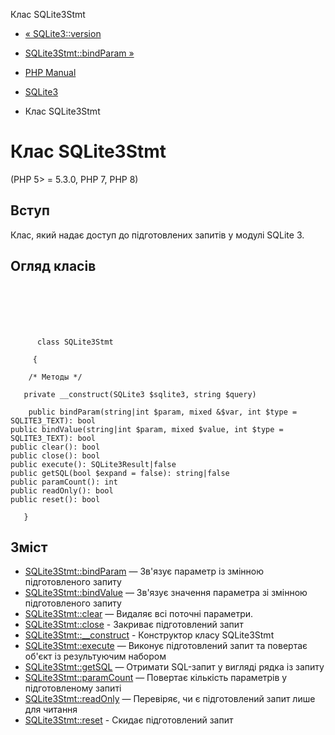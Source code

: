 Клас SQLite3Stmt

-   [« SQLite3::version](sqlite3.version.html)
    
-   [SQLite3Stmt::bindParam »](sqlite3stmt.bindparam.html)
    
-   [PHP Manual](index.html)
    
-   [SQLite3](book.sqlite3.html)
    
-   Клас SQLite3Stmt
    

# Клас SQLite3Stmt

(PHP 5> = 5.3.0, PHP 7, PHP 8)

## Вступ

Клас, який надає доступ до підготовлених запитів у модулі SQLite 3.

## Огляд класів

```classsynopsis

     
    

    
     
      class SQLite3Stmt
     
     {

    /* Методы */
    
   private __construct(SQLite3 $sqlite3, string $query)

    public bindParam(string|int $param, mixed &$var, int $type = SQLITE3_TEXT): bool
public bindValue(string|int $param, mixed $value, int $type = SQLITE3_TEXT): bool
public clear(): bool
public close(): bool
public execute(): SQLite3Result|false
public getSQL(bool $expand = false): string|false
public paramCount(): int
public readOnly(): bool
public reset(): bool

   }
```

## Зміст

-   [SQLite3Stmt::bindParam](sqlite3stmt.bindparam.html) — Зв'язує параметр із змінною підготовленого запиту
-   [SQLite3Stmt::bindValue](sqlite3stmt.bindvalue.html) — Зв'язує значення параметра зі змінною підготовленого запиту
-   [SQLite3Stmt::clear](sqlite3stmt.clear.html) — Видаляє всі поточні параметри.
-   [SQLite3Stmt::close](sqlite3stmt.close.html) - Закриває підготовлений запит
-   [SQLite3Stmt::\_\_construct](sqlite3stmt.construct.html) - Конструктор класу SQLite3Stmt
-   [SQLite3Stmt::execute](sqlite3stmt.execute.html) — Виконує підготовлений запит та повертає об'єкт із результуючим набором
-   [SQLite3Stmt::getSQL](sqlite3stmt.getsql.html) — Отримати SQL-запит у вигляді рядка із запиту
-   [SQLite3Stmt::paramCount](sqlite3stmt.paramcount.html) — Повертає кількість параметрів у підготовленому запиті
-   [SQLite3Stmt::readOnly](sqlite3stmt.readonly.html) — Перевіряє, чи є підготовлений запит лише для читання
-   [SQLite3Stmt::reset](sqlite3stmt.reset.html) - Скидає підготовлений запит